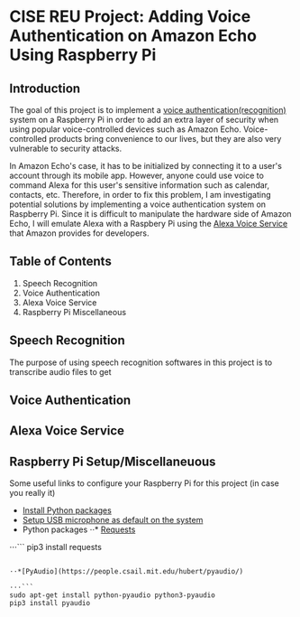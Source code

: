 # CISE REU Project: Adding Voice Authentication on Amazon Echo Using Raspberry Pi
## Introduction
The goal of this project is to implement a [voice authentication(recognition)](https://en.wikipedia.org/wiki/Speaker_recognition) system on a Raspberry Pi in order to add an extra layer of security when using popular voice-controlled devices such as Amazon Echo. Voice-controlled products bring convenience to our lives, but they are also very vulnerable to security attacks. 

In Amazon Echo's case, it has to be initialized by connecting it to a user's account through its mobile app. However, anyone could use voice to command Alexa for this user's sensitive information such as calendar, contacts, etc. Therefore, in order to fix this problem, I am investigating potential solutions by implementing a voice authentication system on Raspberry Pi. Since it is difficult to manipulate the hardware side of Amazon Echo, I will emulate Alexa with a Raspbery Pi using the [Alexa Voice Service](https://developer.amazon.com/alexa-voice-service) that Amazon provides for developers.

## Table of Contents
1. Speech Recognition
2. Voice Authentication
3. Alexa Voice Service
4. Raspberry Pi Miscellaneous

## Speech Recognition
The purpose of using speech recognition softwares in this project is to transcribe audio files to get

## Voice Authentication

## Alexa Voice Service

## Raspberry Pi Setup/Miscellaneuous
Some useful links to configure your Raspberry Pi for this project (in case you really it)
* [Install Python packages](https://www.raspberrypi.org/documentation/linux/software/python.md)
* [Setup USB microphone as default on the system](https://raspberrypi.stackexchange.com/questions/37177/best-way-to-setup-usb-mic-as-system-default-on-raspbian-jessie)
* Python packages
⋅⋅* [Requests](http://docs.python-requests.org/en/master/user/install/#install)

⋅⋅⋅```
pip3 install requests
```

⋅⋅*[PyAudio](https://people.csail.mit.edu/hubert/pyaudio/)

⋅⋅⋅```
sudo apt-get install python-pyaudio python3-pyaudio
pip3 install pyaudio
```

